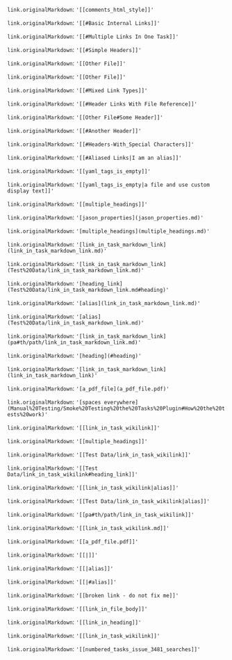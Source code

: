`link.originalMarkdown`: `'[[comments_html_style]]'`

`link.originalMarkdown`: `'[[#Basic Internal Links]]'`

`link.originalMarkdown`: `'[[#Multiple Links In One Task]]'`

`link.originalMarkdown`: `'[[#Simple Headers]]'`

`link.originalMarkdown`: `'[[Other File]]'`

`link.originalMarkdown`: `'[[Other File]]'`

`link.originalMarkdown`: `'[[#Mixed Link Types]]'`

`link.originalMarkdown`: `'[[#Header Links With File Reference]]'`

`link.originalMarkdown`: `'[[Other File#Some Header]]'`

`link.originalMarkdown`: `'[[#Another Header]]'`

`link.originalMarkdown`: `'[[#Headers-With_Special Characters]]'`

`link.originalMarkdown`: `'[[#Aliased Links|I am an alias]]'`

`link.originalMarkdown`: `'[[yaml_tags_is_empty]]'`

`link.originalMarkdown`: `'[[yaml_tags_is_empty|a file and use custom display text]]'`

`link.originalMarkdown`: `'[[multiple_headings]]'`

`link.originalMarkdown`: `'[jason_properties](jason_properties.md)'`

`link.originalMarkdown`: `'[multiple_headings](multiple_headings.md)'`

`link.originalMarkdown`: `'[link_in_task_markdown_link](link_in_task_markdown_link.md)'`

`link.originalMarkdown`: `'[link_in_task_markdown_link](Test%20Data/link_in_task_markdown_link.md)'`

`link.originalMarkdown`: `'[heading_link](Test%20Data/link_in_task_markdown_link.md#heading)'`

`link.originalMarkdown`: `'[alias](link_in_task_markdown_link.md)'`

`link.originalMarkdown`: `'[alias](Test%20Data/link_in_task_markdown_link.md)'`

`link.originalMarkdown`: `'[link_in_task_markdown_link](pa#th/path/link_in_task_markdown_link.md)'`

`link.originalMarkdown`: `'[heading](#heading)'`

`link.originalMarkdown`: `'[link_in_task_markdown_link](link_in_task_markdown_link)'`

`link.originalMarkdown`: `'[a_pdf_file](a_pdf_file.pdf)'`

`link.originalMarkdown`: `'[spaces everywhere](Manual%20Testing/Smoke%20Testing%20the%20Tasks%20Plugin#How%20the%20tests%20work)'`

`link.originalMarkdown`: `'[[link_in_task_wikilink]]'`

`link.originalMarkdown`: `'[[multiple_headings]]'`

`link.originalMarkdown`: `'[[Test Data/link_in_task_wikilink]]'`

`link.originalMarkdown`: `'[[Test Data/link_in_task_wikilink#heading_link]]'`

`link.originalMarkdown`: `'[[link_in_task_wikilink|alias]]'`

`link.originalMarkdown`: `'[[Test Data/link_in_task_wikilink|alias]]'`

`link.originalMarkdown`: `'[[pa#th/path/link_in_task_wikilink]]'`

`link.originalMarkdown`: `'[[link_in_task_wikilink.md]]'`

`link.originalMarkdown`: `'[[a_pdf_file.pdf]]'`

`link.originalMarkdown`: `'[[|]]'`

`link.originalMarkdown`: `'[[|alias]]'`

`link.originalMarkdown`: `'[[|#alias]]'`

`link.originalMarkdown`: `'[[broken link - do not fix me]]'`

`link.originalMarkdown`: `'[[link_in_file_body]]'`

`link.originalMarkdown`: `'[[link_in_heading]]'`

`link.originalMarkdown`: `'[[link_in_task_wikilink]]'`

`link.originalMarkdown`: `'[[numbered_tasks_issue_3481_searches]]'`

